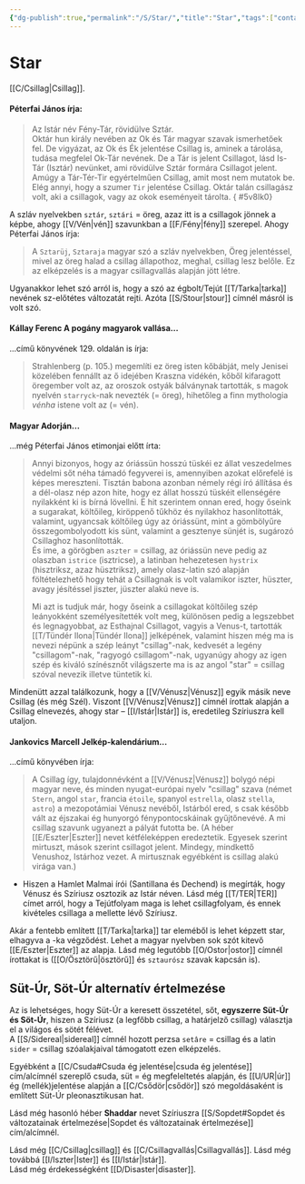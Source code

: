 ```yaml
---
{"dg-publish":true,"permalink":"/S/Star/","title":"Star","tags":["containstransclusions"],"created":"2025-04-27T10:18","updated":"2025-06-04T21:14"}
---
```



# Star

[[C/Csillag\|Csillag]].  

#### Péterfai János írja:

> Az Istár név Fény-Tár, rövidülve Sztár.  
> Oktár hun király nevében az Ok és Tár magyar szavak ismerhetőek fel. De vigyázat, az Ok és Ék jelentése Csillag is, aminek a tárolása, tudása megfelel Ok-Tár nevének. De a Tár is jelent Csillagot, lásd Is-Tár (Isztár) nevünket, ami rövidülve Sztár formára Csillagot jelent. Amúgy a Tár-Tér-Tir egyértelműen Csillag, amit most nem mutatok be. Elég annyi, hogy a szumer `Tir` jelentése Csillag. Oktár talán csillagász volt, aki a csillagok, vagy az okok eseményeit tárolta.
{ #5v8lk0}


A szláv nyelvekben `sztár`, `sztári` = öreg, azaz itt is a csillagok jönnek a képbe, ahogy [[V/Vén\|vén]] szavunkban a [[F/Fény\|fény]] szerepel. Ahogy Péterfai János írja:  
> A `Sztarüj`, `Sztaraja` magyar szó a szláv nyelvekben, Öreg jelentéssel, mivel az öreg halad a csillag állapothoz, meghal, csillag lesz belőle. Ez az elképzelés is a magyar csillagvallás alapján jött létre.  

Ugyanakkor lehet szó arról is, hogy a szó az égbolt/Tejút [[T/Tarka\|tarka]] nevének sz-előtétes változatát rejti. Azóta [[S/Stour\|stour]] címnél másról is volt szó.  

#### Kállay Ferenc A pogány magyarok vallása...  

...című könyvének 129. oldalán is írja:  
> Strahlenberg (p. 105.) megemlíti ez öreg isten kőbábját, mely Jenisei közelében fennállt az ő idejében Kraszna vidékén, kőből kifaragott öregember volt az, az oroszok ostyák bálványnak tartották, s magok nyelvén `starryck`-nak nevezték (= öreg), hihetőleg a finn mythologia *vénha* istene volt az (= vén).  

#### Magyar Adorján...  

...még Péterfai János etimonjai előtt írta:  
> Annyi bizonyos, hogy az óriássün hosszú tüskéi ez állat veszedelmes védelmi sőt néha támadó fegyverei is, amennyiben azokat előrefelé is képes mereszteni. Tisztán babona azonban némely régi író állítása és a dél-olasz nép azon hite, hogy ez állat hosszú tüskéit ellenségére nyilakként ki is bírná lövellni. E hit szerintem onnan ered, hogy őseink a sugarakat, költőileg, kiröppenő tűkhöz és nyilakhoz hasonlították, valamint, ugyancsak költőileg úgy az óriássünt, mint a gömbölyűre összegombolyodott kis sünt, valamint a gesztenye sünjét is, sugározó Csillaghoz hasonlították.  
> És ime, a görögben `aszter` = csillag, az óriássün neve pedig az olaszban `istrice` (isztricse), a latinban hehezetesen `hystrix` (hisztriksz, azaz hüsztriksz), amely olasz-latin szó alapján föltételezhető hogy tehát a Csillagnak is volt valamikor iszter, hüszter, avagy jésítéssel jiszter, jüszter alakú neve is.  
>
> Mi azt is tudjuk már, hogy őseink a csillagokat költőileg szép leányokként személyesítették volt meg, különösen pedig a legszebbet és legnagyobbat, az Esthajnal Csillagot, vagyis a Venus-t, tartották [[T/Tündér Ilona\|Tündér Ilona]] jelképének, valamint hiszen még ma is nevezi népünk a szép leányt "csillag"-nak, kedvesét a legény "csillagom"-nak, "ragyogó csillagom"-nak, ugyanúgy ahogy az igen szép és kiváló színésznőt világszerte ma is az angol "star" = csillag szóval nevezik illetve tüntetik ki.  

Mindenütt azzal találkozunk, hogy a [[V/Vénusz\|Vénusz]] egyik másik neve Csillag (és még Szél). Viszont [[V/Vénusz\|Vénusz]] címnél írottak alapján a Csillag elnevezés, ahogy star – [[I/Istár\|Istár]] is, eredetileg Szíriuszra kell utaljon.  

#### Jankovics Marcell Jelkép-kalendárium...

...című könyvében írja:  
> A Csillag így, tulajdonnévként a [[V/Vénusz\|Vénusz]] bolygó népi magyar neve, és minden nyugat-európai nyelv "csillag" szava (német `Stern`, angol `star`, francia `étoile`, spanyol `estrella`, olasz `stella`, `astro`) a mezopotámiai Vénusz nevéből, Istárból ered, s csak később vált az éjszakai ég hunyorgó fénypontocskáinak gyűjtőnevévé. A mi csillag szavunk ugyanezt a pályát futotta be. (A héber [[E/Eszter\|Eszter]] nevet kétféleképpen eredeztetik. Egyesek szerint mirtuszt, mások szerint csillagot jelent. Mindegy, mindkettő Venushoz, Istárhoz vezet. A mirtusznak egyébként is csillag alakú virága van.)  
- Hiszen a Hamlet Malmai írói (Santillana és Dechend) is megírták, hogy Vénusz és Szíriusz osztozik az Istár néven. Lásd még [[T/TER\|TER]] címet arról, hogy a Tejútfolyam maga is lehet csillagfolyam, és ennek kivételes csillaga a mellette lévő Szíriusz.

Akár a fentebb említett [[T/Tarka\|tarka]] tar eleméből is lehet képzett star, elhagyva a -ka végződést. Lehet a magyar nyelvben sok szót kitevő [[E/Eszter\|Eszter]] az alapja. Lásd még legutóbb [[O/Ostor\|ostor]] címnél írottakat is ([[O/Ösztörű\|ösztörű]] és `sztaurósz` szavak kapcsán is).  

## Süt-Úr, Söt-Úr alternatív értelmezése

Az is lehetséges, hogy Süt-Úr a keresett összetétel, sőt, **egyszerre Süt-Úr és Söt-Úr**, hiszen a Szíriusz (a legfőbb csillag, a határjelző csillag) választja el a világos és sötét félévet.  
A [[S/Sidereal\|sidereal]] címnél hozott perzsa `setâre` = csillag és a latin `sider` = csillag szóalakjaival támogatott ezen elképzelés.  

Egyébként a [[C/Csuda#Csuda ég jelentése\|csuda ég jelentése]] cím/alcímnél szereplő csuda, süt = ég megfeleltetés alapján, és [[U/UR\|úr]] ég (mellék)jelentése alapján a [[C/Csődör\|csődör]] szó megoldásaként is említett Süt-Úr pleonasztikusan hat.  

Lásd még hasonló héber **Shaddar** nevet Szíriuszra [[S/Sopdet#Sopdet és változatainak értelmezése\|Sopdet és változatainak értelmezése]] cím/alcímnél.  

Lásd még [[C/Csillag\|csillag]] és [[C/Csillagvallás\|Csillagvallás]]. Lásd még továbbá [[I/Iszter\|Ister]] és [[I/Istár\|Istár]].  
Lásd még érdekességként [[D/Disaster\|disaster]].  